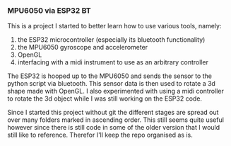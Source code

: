 ### MPU6050 via ESP32 BT

This is a project I started to better learn how to use various tools, namely: 
1. the ESP32 microcontroller (especially its bluetooth functionality)
2. the MPU6050 gyroscope and accelerometer
3. OpenGL
4. interfacing with a midi instrument to use as an arbitrary controller

The ESP32 is hooped up to the MPU6050 and sends the sensor to the python script via bluetooth. This sensor data is then used to rotate a 3d shape made with OpenGL. I also experimented with using a midi controller to rotate the 3d object while I was still working on the ESP32 code.

Since I started this project without git the different stages are spread out over many folders marked in ascending order. This still seems quite useful however since there is still code in some of the older version that I would still like to reference. Therefor I'll keep the repo organised as is.
